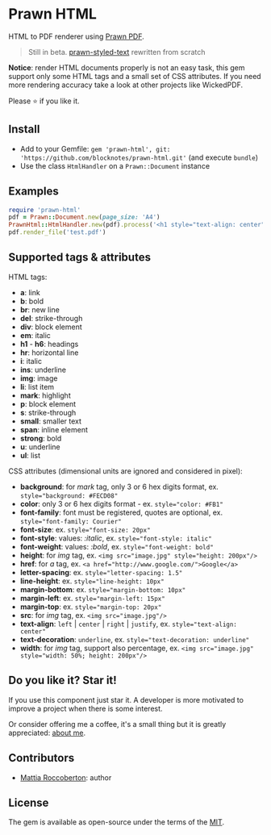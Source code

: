 # Prawn HTML

HTML to PDF renderer using [Prawn PDF](https://github.com/prawnpdf/prawn).

> Still in beta. [prawn-styled-text](https://github.com/blocknotes/prawn-styled-text) rewritten from scratch

**Notice**: render HTML documents properly is not an easy task, this gem support only some HTML tags and a small set of CSS attributes. If you need more rendering accuracy take a look at other projects like WickedPDF.

Please :star: if you like it.

## Install

- Add to your Gemfile: `gem 'prawn-html', git: 'https://github.com/blocknotes/prawn-html.git'` (and execute `bundle`)
- Use the class `HtmlHandler` on a `Prawn::Document` instance

## Examples

```rb
require 'prawn-html'
pdf = Prawn::Document.new(page_size: 'A4')
PrawnHtml::HtmlHandler.new(pdf).process('<h1 style="text-align: center">Just a test</h1>')
pdf.render_file('test.pdf')
```

## Supported tags & attributes

HTML tags:

- **a**: link
- **b**: bold
- **br**: new line
- **del**: strike-through
- **div**: block element
- **em**: italic
- **h1** - **h6**: headings
- **hr**: horizontal line
- **i**: italic
- **ins**: underline
- **img**: image
- **li**: list item
- **mark**: highlight
- **p**: block element
- **s**: strike-through
- **small**: smaller text
- **span**: inline element
- **strong**: bold
- **u**: underline
- **ul**: list

CSS attributes (dimensional units are ignored and considered in pixel):

- **background**: for *mark* tag, only 3 or 6 hex digits format, ex. `style="background: #FECD08"`
- **color**: only 3 or 6 hex digits format - ex. `style="color: #FB1"`
- **font-family**: font must be registered, quotes are optional, ex. `style="font-family: Courier"`
- **font-size**: ex. `style="font-size: 20px"`
- **font-style**: values: *:italic*, ex. `style="font-style: italic"`
- **font-weight**: values: *:bold*, ex. `style="font-weight: bold"`
- **height**: for *img* tag, ex. `<img src="image.jpg" style="height: 200px"/>`
- **href**: for *a* tag, ex. `<a href="http://www.google.com/">Google</a>`
- **letter-spacing**: ex. `style="letter-spacing: 1.5"`
- **line-height**: ex. `style="line-height: 10px"`
- **margin-bottom**: ex. `style="margin-bottom: 10px"`
- **margin-left**: ex. `style="margin-left: 15px"`
- **margin-top**: ex. `style="margin-top: 20px"`
- **src**: for *img* tag, ex. `<img src="image.jpg"/>`
- **text-align**: `left` | `center` | `right` | `justify`, ex. `style="text-align: center"`
- **text-decoration**: `underline`, ex. `style="text-decoration: underline"`
- **width**: for *img* tag, support also percentage, ex. `<img src="image.jpg" style="width: 50%; height: 200px"/>`

## Do you like it? Star it!

If you use this component just star it. A developer is more motivated to improve a project when there is some interest.

Or consider offering me a coffee, it's a small thing but it is greatly appreciated: [about me](https://www.blocknot.es/about-me).

## Contributors

- [Mattia Roccoberton](https://www.blocknot.es): author

## License

The gem is available as open-source under the terms of the [MIT](LICENSE.txt).
